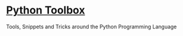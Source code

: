 # [Python Toolbox](http://r14r.github.io/python-toolbox)

Tools, Snippets and Tricks around the Python Programming Language
